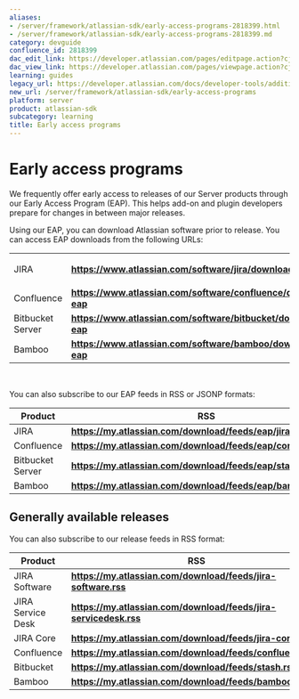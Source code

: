 ```yaml
---
aliases:
- /server/framework/atlassian-sdk/early-access-programs-2818399.html
- /server/framework/atlassian-sdk/early-access-programs-2818399.md
category: devguide
confluence_id: 2818399
dac_edit_link: https://developer.atlassian.com/pages/editpage.action?cjm=wozere&pageId=2818399
dac_view_link: https://developer.atlassian.com/pages/viewpage.action?cjm=wozere&pageId=2818399
learning: guides
legacy_url: https://developer.atlassian.com/docs/developer-tools/additional-developer-resources/early-access-programs
new_url: /server/framework/atlassian-sdk/early-access-programs
platform: server
product: atlassian-sdk
subcategory: learning
title: Early access programs
---
```

# Early access programs

We frequently offer early access to releases of our Server products through our Early Access Program (EAP). This helps add-on and plugin developers prepare for changes in between major releases.

Using our EAP, you can download Atlassian software prior to release. You can access EAP downloads from the following URLs:

<table>
<colgroup>
<col style="width: 50%" />
<col style="width: 50%" />
</colgroup>
<tbody>
<tr class="odd">
<td>JIRA</td>
<td><p><strong><a href="https://www.atlassian.com/software/jira/download-eap" class="uri external-link" title="Follow link">https://www.atlassian.com/software/jira/download-eap</a></strong></p></td>
</tr>
<tr class="even">
<td>Confluence</td>
<td><strong><a href="https://www.atlassian.com/software/confluence/download-eap" class="uri external-link" title="Follow link">https://www.atlassian.com/software/confluence/download-eap</a></strong></td>
</tr>
<tr class="odd">
<td>Bitbucket Server</td>
<td><strong><a href="https://www.atlassian.com/software/bitbucket/download-eap" class="uri external-link">https://www.atlassian.com/software/bitbucket/download-eap</a></strong></td>
</tr>
<tr class="even">
<td>Bamboo</td>
<td><strong><a href="https://www.atlassian.com/software/bamboo/download-eap" class="uri external-link" title="Follow link">https://www.atlassian.com/software/bamboo/download-eap</a></strong></td>
</tr>
</tbody>
</table>

 

You can also subscribe to our EAP feeds in RSS or JSONP formats:

| Product          | RSS                                                                                                                                                                                   | JSONP                                                                                                                                                                                   |
|------------------|---------------------------------------------------------------------------------------------------------------------------------------------------------------------------------------|-----------------------------------------------------------------------------------------------------------------------------------------------------------------------------------------|
| JIRA             | **<a href="https://my.atlassian.com/download/feeds/eap/jira.rss" class="uri external-link" title="Follow link">https://my.atlassian.com/download/feeds/eap/jira.rss</a>**             | **<a href="https://my.atlassian.com/download/feeds/eap/jira.json" class="uri external-link" title="Follow link">https://my.atlassian.com/download/feeds/eap/jira.json</a>**             |
| Confluence       | **<a href="https://my.atlassian.com/download/feeds/eap/confluence.rss" class="uri external-link" title="Follow link">https://my.atlassian.com/download/feeds/eap/confluence.rss</a>** | **<a href="https://my.atlassian.com/download/feeds/eap/confluence.json" class="uri external-link" title="Follow link">https://my.atlassian.com/download/feeds/eap/confluence.json</a>** |
| Bitbucket Server | **<a href="https://my.atlassian.com/download/feeds/eap/stash.rss" class="uri external-link">https://my.atlassian.com/download/feeds/eap/stash.rss</a>**                               | **<a href="https://my.atlassian.com/download/feeds/eap/stash.json" class="uri external-link" title="Follow link">https://my.atlassian.com/download/feeds/eap/stash.json</a>**           |
| Bamboo           | **<a href="https://my.atlassian.com/download/feeds/eap/bamboo.rss" class="uri external-link" title="Follow link">https://my.atlassian.com/download/feeds/eap/bamboo.rss</a>**         | **<a href="https://my.atlassian.com/download/feeds/eap/bamboo.json" class="uri external-link" title="Follow link">https://my.atlassian.com/download/feeds/eap/bamboo.json</a>**         |

## Generally available releases

You can also subscribe to our release feeds in RSS format:

| Product           | RSS                                                                                                                                                                   |
|-------------------|-----------------------------------------------------------------------------------------------------------------------------------------------------------------------|
| JIRA Software     | **<a href="https://my.atlassian.com/download/feeds/jira-software.rss" class="uri external-link">https://my.atlassian.com/download/feeds/jira-software.rss</a>**       |
| JIRA Service Desk | **<a href="https://my.atlassian.com/download/feeds/jira-servicedesk.rss" class="uri external-link">https://my.atlassian.com/download/feeds/jira-servicedesk.rss</a>** |
| JIRA Core         | **<a href="https://my.atlassian.com/download/feeds/jira-core.rss" class="uri external-link">https://my.atlassian.com/download/feeds/jira-core.rss</a>**               |
| Confluence        | **<a href="https://my.atlassian.com/download/feeds/confluence.rss" class="uri external-link">https://my.atlassian.com/download/feeds/confluence.rss</a>**             |
| Bitbucket         | **<a href="https://my.atlassian.com/download/feeds/stash.rss" class="uri external-link">https://my.atlassian.com/download/feeds/stash.rss</a>**                       |
| Bamboo            | **<a href="https://my.atlassian.com/download/feeds/bamboo.rss" class="uri external-link">https://my.atlassian.com/download/feeds/bamboo.rss</a>**                     |






































































































































